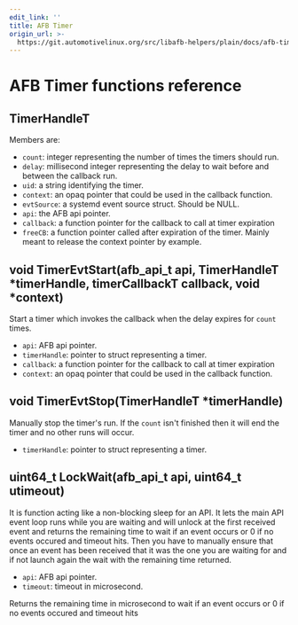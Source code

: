 ```yaml
---
edit_link: ''
title: AFB Timer
origin_url: >-
  https://git.automotivelinux.org/src/libafb-helpers/plain/docs/afb-timer.md?h=halibut
---
```


<!-- WARNING: This file is generated by fetch_docs.js using /home/boron/Documents/AGL/docs-webtemplate/site/_data/tocs/devguides/halibut/afb-helpers-function-references-afb-helpers-book.yml -->

# AFB Timer functions reference

## TimerHandleT

Members are:

* `count`: integer representing the number of times the timers should run.
* `delay`: millisecond integer representing the delay to wait before and between
 the callback run.
* `uid`: a string identifying the timer.
* `context`: an opaq pointer that could be used in the callback function.
* `evtSource`: a systemd event source struct. Should be NULL.
* `api`: the AFB api pointer.
* `callback`: a function pointer for the callback to call at timer expiration
* `freeCB`: a function pointer called after expiration of the timer. Mainly meant
 to release the context pointer by example.

## void TimerEvtStart(afb_api_t api, TimerHandleT *timerHandle, timerCallbackT callback, void *context)

Start a timer which invokes the callback when the delay expires for `count`
times.

* `api`: AFB api pointer.
* `timerHandle`: pointer to struct representing a timer.
* `callback`: a function pointer for the callback to call at timer expiration
* `context`: an opaq pointer that could be used in the callback function.

## void TimerEvtStop(TimerHandleT *timerHandle)

Manually stop the timer's run. If the `count` isn't finished then it will end
the timer and no other runs will occur.

* `timerHandle`: pointer to struct representing a timer.

## uint64_t LockWait(afb_api_t api, uint64_t utimeout)

It is function acting like a non-blocking sleep for an API. It lets the main API
event loop runs while you are waiting and will unlock at the first received
event and returns the remaining time to wait if an event occurs or 0 if no events
occured and timeout hits. Then you have to manually ensure that once an event
has been received that it was the one you are waiting for and if not launch again
the wait with the remaining time returned.

* `api`: AFB api pointer.
* `timeout`: timeout in microsecond.

Returns the remaining time in microsecond to wait if an event occurs or 0 if no
events occured and timeout hits
